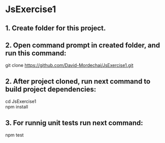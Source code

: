 # JsExercise1

## 1. Create folder for this project.
## 2. Open command prompt in created folder, and run this command:
git clone https://github.com/David-Mordechai/JsExercise1.git

## 2. After project cloned, run next command to build project dependencies:
cd JsExercise1  
npm install  

## 3. For runnig unit tests run next command:
npm test
